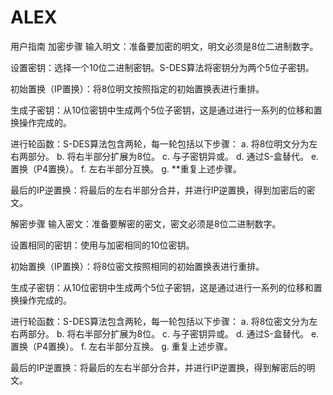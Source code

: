 # ALEX
用户指南
加密步骤
输入明文：准备要加密的明文，明文必须是8位二进制数字。

设置密钥：选择一个10位二进制密钥。S-DES算法将密钥分为两个5位子密钥。

初始置换（IP置换）：将8位明文按照指定的初始置换表进行重排。

生成子密钥：从10位密钥中生成两个5位子密钥，这是通过进行一系列的位移和置换操作完成的。

进行轮函数：S-DES算法包含两轮，每一轮包括以下步骤：
a. 将8位明文分为左右两部分。
b. 将右半部分扩展为8位。
c. 与子密钥异或。
d. 通过S-盒替代。
e. 置换（P4置换）。
f. 左右半部分互换。
g. **重复上述步骤。

最后的IP逆置换：将最后的左右半部分合并，并进行IP逆置换，得到加密后的密文。

解密步骤
输入密文：准备要解密的密文，密文必须是8位二进制数字。

设置相同的密钥：使用与加密相同的10位密钥。

初始置换（IP置换）：将8位密文按照相同的初始置换表进行重排。

生成子密钥：从10位密钥中生成两个5位子密钥，这是通过进行一系列的位移和置换操作完成的。

进行轮函数：S-DES算法包含两轮，每一轮包括以下步骤：
a. 将8位密文分为左右两部分。
b. 将右半部分扩展为8位。
c. 与子密钥异或。
d. 通过S-盒替代。
e. 置换（P4置换）。
f. 左右半部分互换。
g. 重复上述步骤。

最后的IP逆置换：将最后的左右半部分合并，并进行IP逆置换，得到解密后的明文。
